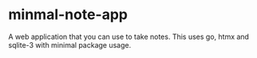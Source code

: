 # minmal-note-app
A web application that you can use to take notes. This uses go, htmx and sqlite-3 with minimal package usage. 
